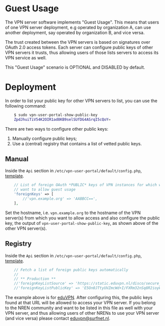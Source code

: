 # Guest Usage

The VPN server software implements "Guest Usage". This means that users of one
VPN server deployment, e.g operated by organization A, can use another 
deployment, say operated by organization B, and vice versa.

The trust created between the VPN servers is based on signatures over OAuth 2.0
access tokens. Each server can configure public keys of other VPN servers it
trusts, thus allowing users of those lists servers to access its VPN service
as well.

This "Guest Usage" scenario is OPTIONAL and DISABLED by default.

# Deployment

In order to list your public key for other VPN servers to list, you can use 
the following command:

```bash
    $ sudo vpn-user-portal-show-public-key 
    ZpdJhuiTiV54K2OIR1ad8KB9selSUfDG4ASrqI5cQoY=
```

There are two ways to configure other public keys:

1. Manually configure public keys;
2. Use a (central) registry that contains a list of vetted public keys.

## Manual

Inside the `Api` section in `/etc/vpn-user-portal/default/config.php`, 
[template](https://github.com/eduvpn/vpn-user-portal/blob/master/config/config.php.example).

```php
    // List of foreign OAuth *PUBLIC* keys of VPN instances for which we
    // want to allow guest usage
    'foreignKeys' => [
        //'vpn.example.org' => 'AABBCC==',
    ],
```

Set the hostname, i.e. `vpn.example.org` to the hostname of the VPN server(s) 
from which you want to allow access and also configure the public key, the 
output of `vpn-user-portal-show-public-key`, as shown above of the other VPN 
server(s).

## Registry

Inside the `Api` section in `/etc/vpn-user-portal/default/config.php`, 
[template](https://github.com/eduvpn/vpn-user-portal/blob/master/config/config.php.example).

```php
    // Fetch a list of foreign public keys automatically
    //
    // ** Production **
    //'foreignKeyListSource' => 'https://static.eduvpn.nl/disco/secure_internet.json',
    //'foreignKeyListPublicKey' => 'E5On0JTtyUVZmcWd+I/FXRm32nSq8R2ioyW7dcu/U88=',
```

The example above is for [eduVPN](https://eduvpn.org). After configuring this, 
the public keys found at that URL will be allowed to access your VPN server. If
you belong to the NREN community and want to be listed in this file as well 
with your VPN server, and thus allowing users of other NRENs to use your VPN 
server (and vice versa) please contact 
[eduvpn@surfnet.nl](mailto:eduvpn@surfnet.nl).
